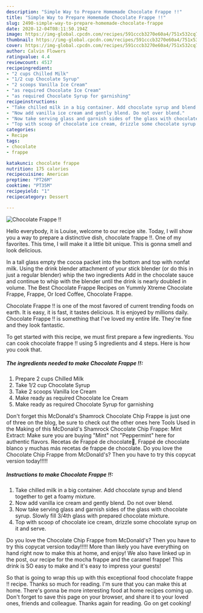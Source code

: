 ```yaml
---
description: "Simple Way to Prepare Homemade Chocolate Frappe !!"
title: "Simple Way to Prepare Homemade Chocolate Frappe !!"
slug: 2490-simple-way-to-prepare-homemade-chocolate-frappe
date: 2020-12-04T08:11:50.194Z
image: https://img-global.cpcdn.com/recipes/591cccb3270e60a4/751x532cq70/chocolate-frappe-recipe-main-photo.jpg
thumbnail: https://img-global.cpcdn.com/recipes/591cccb3270e60a4/751x532cq70/chocolate-frappe-recipe-main-photo.jpg
cover: https://img-global.cpcdn.com/recipes/591cccb3270e60a4/751x532cq70/chocolate-frappe-recipe-main-photo.jpg
author: Calvin Flowers
ratingvalue: 4.4
reviewcount: 4517
recipeingredient:
- "2 cups Chilled Milk"
- "1/2 cup Chocolate Syrup"
- "2 scoops Vanilla Ice Cream"
- "as required Chocolate Ice Cream"
- "as required Chocolate Syrup for garnishing"
recipeinstructions:
- "Take chilled milk in a big container. Add chocolate syrup and blend together to get a foamy mixture."
- "Now add vanilla ice cream and gently blend. Do not over blend."
- "Now take serving glass and garnish sides of the glass with chocolate syrup. Slowly fill 3/4th glass with prepared chocolate mixture."
- "Top with scoop of chocolate ice cream, drizzle some chocolate syrup on it and serve."
categories:
- Recipe
tags:
- chocolate
- frappe

katakunci: chocolate frappe 
nutrition: 175 calories
recipecuisine: American
preptime: "PT26M"
cooktime: "PT35M"
recipeyield: "1"
recipecategory: Dessert

---
```



![Chocolate Frappe !!](https://img-global.cpcdn.com/recipes/591cccb3270e60a4/751x532cq70/chocolate-frappe-recipe-main-photo.jpg)

Hello everybody, it is Louise, welcome to our recipe site. Today, I will show you a way to prepare a distinctive dish, chocolate frappe !!. One of my favorites. This time, I will make it a little bit unique. This is gonna smell and look delicious.

In a tall glass empty the cocoa packet into the bottom and top with nonfat milk. Using the drink blender attachment of your stick blender (or do this in just a regular blender) whip the two ingredients Add in the chocolate sauce and continue to whip with the blender until the drink is nearly doubled in volume. The Best Chocolate Frappe Recipes on Yummly Xtreme Chocolate Frappe, Frappe, Or Iced Coffee, Chocolate Frappe.

Chocolate Frappe !! is one of the most favored of current trending foods on earth. It is easy, it is fast, it tastes delicious. It is enjoyed by millions daily. Chocolate Frappe !! is something that I've loved my entire life. They're fine and they look fantastic.


To get started with this recipe, we must first prepare a few ingredients. You can cook chocolate frappe !! using 5 ingredients and 4 steps. Here is how you cook that.

<!--inarticleads1-->

##### The ingredients needed to make Chocolate Frappe !!:

1. Prepare 2 cups Chilled Milk
1. Take 1/2 cup Chocolate Syrup
1. Take 2 scoops Vanilla Ice Cream
1. Make ready as required Chocolate Ice Cream
1. Make ready as required Chocolate Syrup for garnishing


Don&#39;t forget this McDonald&#39;s Shamrock Chocolate Chip Frappe is just one of three on the blog, be sure to check out the other ones here Tools Used in the Making of this McDonald&#39;s Shamrock Chocolate Chip Frappe: Mint Extract: Make sure you are buying &#34;Mint&#34; not &#34;Peppermint&#34; here for authentic flavors. Recetas de Frappé de chocolate🍫, Frappé de chocolate blanco y muchas más recetas de frappe de chocolate. Do you love the Chocolate Chip Frappe from McDonald&#39;s? Then you have to try this copycat version today!!!!! 

<!--inarticleads2-->

##### Instructions to make Chocolate Frappe !!:

1. Take chilled milk in a big container. Add chocolate syrup and blend together to get a foamy mixture.
1. Now add vanilla ice cream and gently blend. Do not over blend.
1. Now take serving glass and garnish sides of the glass with chocolate syrup. Slowly fill 3/4th glass with prepared chocolate mixture.
1. Top with scoop of chocolate ice cream, drizzle some chocolate syrup on it and serve.


Do you love the Chocolate Chip Frappe from McDonald&#39;s? Then you have to try this copycat version today!!!!! More than likely you have everything on hand right now to make this at home, and enjoy! We also have linked up in the post, our recipe for the mocha frappe and the caramel frappe! This drink is SO easy to make and it&#39;s easy to impress your guests! 

So that is going to wrap this up with this exceptional food chocolate frappe !! recipe. Thanks so much for reading. I'm sure that you can make this at home. There's gonna be more interesting food at home recipes coming up. Don't forget to save this page on your browser, and share it to your loved ones, friends and colleague. Thanks again for reading. Go on get cooking!
